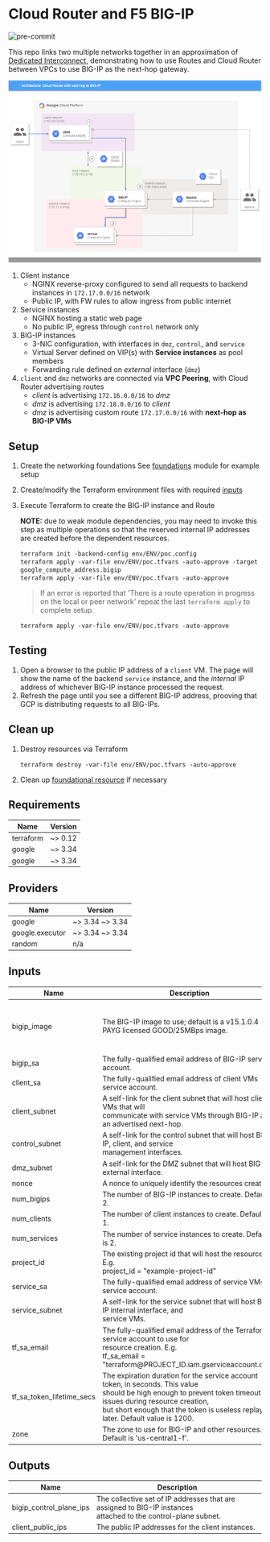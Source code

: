 # Cloud Router and F5 BIG-IP

![pre-commit](https://github.com/memes/f5-google-cloud-router-big-ip/workflows/pre-commit/badge.svg)

This repo links two multiple networks together in an approximation of
[Dedicated Interconnect](https://cloud.google.com/network-connectivity/docs/interconnect/concepts/dedicated-overview),
demonstrating how to use Routes and Cloud Router between
VPCs to use BIG-IP as the next-hop gateway.

![HLA](images/f5-google-cloud-router-big-ip.png)

1. Client instance
   * NGINX reverse-proxy configured to send all requests to backend instances in `172.17.0.0/16` network
   * Public IP, with FW rules to allow ingress from public internet
2. Service instances
   * NGINX hosting a static web page
   * No public IP, egress through `control` network only
3. BIG-IP instances
   * 3-NIC configuration, with interfaces in `dmz`, `control`, and `service`
   * Virtual Server defined on VIP(s) with **Service instances** as pool members
   * Forwarding rule defined on *external* interface (`dmz`)
4. `client` and `dmz` networks are connected via **VPC Peering**, with Cloud Router advertising routes
   * *client* is advertising `172.16.0.0/16` to *dmz*
   * *dmz* is advertising `172.18.0.0/16` to *client*
   * *dmz* is advertising custom route `172.17.0.0/16` with **next-hop as BIG-IP VMs**

## Setup

1. Create the networking foundations
   See [foundations](/foundations/#setup) module for example setup
2. Create/modify the Terraform environment files with required [inputs](#inputs)
3. Execute Terraform to create the BIG-IP instance and Route

   **NOTE:** due to weak module dependencies, you may need to invoke this step
   as multiple operations so that the reserved internal IP addresses are created
   before the dependent resources.

   ```shell
   terraform init -backend-config env/ENV/poc.config
   terraform apply -var-file env/ENV/poc.tfvars -auto-approve -target google_compute_address.bigip
   terraform apply -var-file env/ENV/poc.tfvars -auto-approve
   ```

   > If an error is reported that 'There is a route operation in progress on the
   > local or peer network' repeat the last `terraform apply` to complete setup.

   ```shell
   terraform apply -var-file env/ENV/poc.tfvars -auto-approve
   ```

## Testing

1. Open a browser to the public IP address of a `client` VM. The page will show
   the name of the backend `service` instance, and the *internal* IP address of
   whichever BIG-IP instance processed the request.
2. Refresh the page until you see a different BIG-IP address, prooving that GCP
   is distributing requests to all BIG-IPs.

## Clean up

1. Destroy resources via Terraform

   ```shell
   terraform destroy -var-file env/ENV/poc.tfvars -auto-approve
   ```

2. Clean up [foundational resource](foundations/#cleanup) if necessary

<!-- markdownlint-disable no-inline-html -->
<!-- BEGINNING OF PRE-COMMIT-TERRAFORM DOCS HOOK -->
## Requirements

| Name | Version |
|------|---------|
| terraform | ~> 0.12 |
| google | ~> 3.34 |
| google | ~> 3.34 |

## Providers

| Name | Version |
|------|---------|
| google | ~> 3.34 ~> 3.34 |
| google.executor | ~> 3.34 ~> 3.34 |
| random | n/a |

## Inputs

| Name | Description | Type | Default | Required |
|------|-------------|------|---------|:--------:|
| bigip\_image | The BIG-IP image to use; default is a v15.1.0.4 PAYG licensed GOOD/25MBps image. | `string` | `"projects/f5-7626-networks-public/global/images/f5-bigip-15-1-0-4-0-0-6-payg-good-25mbps-200618231522"` | no |
| bigip\_sa | The fully-qualified email address of BIG-IP service account. | `string` | n/a | yes |
| client\_sa | The fully-qualified email address of client VMs service account. | `string` | n/a | yes |
| client\_subnet | A self-link for the client subnet that will host client VMs that will<br>communicate with service VMs through BIG-IP as an advertised next-hop. | `string` | n/a | yes |
| control\_subnet | A self-link for the control subnet that will host BIG-IP, client, and service<br>management interfaces. | `string` | n/a | yes |
| dmz\_subnet | A self-link for the DMZ subnet that will host BIG-IP external interface. | `string` | n/a | yes |
| nonce | A nonce to uniquely identify the resources created. | `string` | `"cloud-route-poc"` | no |
| num\_bigips | The number of BIG-IP instances to create. Default is 2. | `number` | `2` | no |
| num\_clients | The number of client instances to create. Default is 1. | `number` | `1` | no |
| num\_services | The number of service instances to create. Default is 2. | `number` | `2` | no |
| project\_id | The existing project id that will host the resources. E.g.<br>project\_id = "example-project-id" | `string` | n/a | yes |
| service\_sa | The fully-qualified email address of service VMs service account. | `string` | n/a | yes |
| service\_subnet | A self-link for the service subnet that will host BIG-IP internal interface, and<br>service VMs. | `string` | n/a | yes |
| tf\_sa\_email | The fully-qualified email address of the Terraform service account to use for<br>resource creation. E.g.<br>tf\_sa\_email = "terraform@PROJECT\_ID.iam.gserviceaccount.com" | `string` | n/a | yes |
| tf\_sa\_token\_lifetime\_secs | The expiration duration for the service account token, in seconds. This value<br>should be high enough to prevent token timeout issues during resource creation,<br>but short enough that the token is useless replayed later. Default value is 1200. | `number` | `1200` | no |
| zone | The zone to use for BIG-IP and other resources. Default is 'us-central1-f'. | `string` | `"us-central1-f"` | no |

## Outputs

| Name | Description |
|------|-------------|
| bigip\_control\_plane\_ips | The collective set of IP addresses that are assigned to BIG-IP instances<br>attached to the control-plane subnet. |
| client\_public\_ips | The public IP addresses for the client instances. |

<!-- END OF PRE-COMMIT-TERRAFORM DOCS HOOK -->
<!-- markdownlint-enable no-inline-html -->
